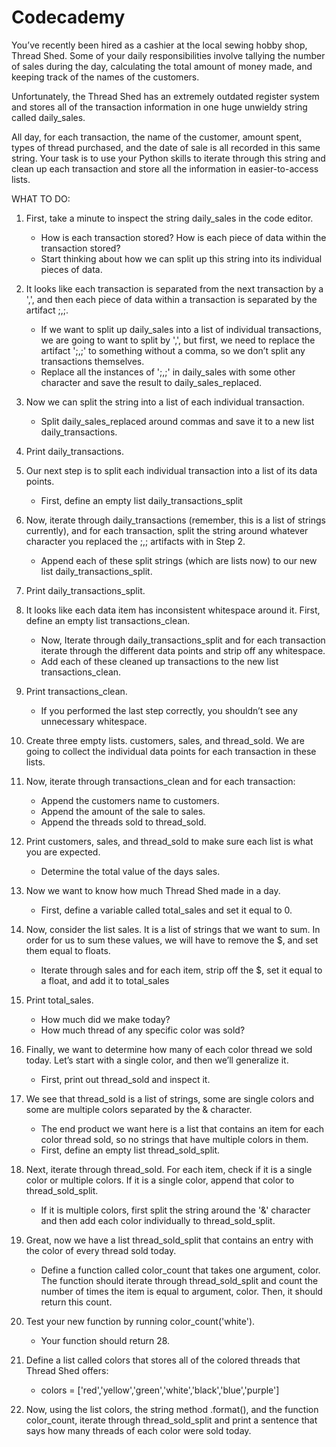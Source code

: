 # Codecademy

You’ve recently been hired as a cashier at the local sewing hobby shop, Thread Shed. Some of your daily responsibilities involve tallying the number of sales during the day, calculating the total amount of money made, and keeping track of the names of the customers.

Unfortunately, the Thread Shed has an extremely outdated register system and stores all of the transaction information in one huge unwieldy string called daily_sales.

All day, for each transaction, the name of the customer, amount spent, types of thread purchased, and the date of sale is all recorded in this same string. Your task is to use your Python skills to iterate through this string and clean up each transaction and store all the information in easier-to-access lists.



WHAT TO DO:

1) First, take a minute to inspect the string daily_sales in the code editor.
      - How is each transaction stored? How is each piece of data within the transaction stored?
      - Start thinking about how we can split up this string into its individual pieces of data.
    
    
2) It looks like each transaction is separated from the next transaction by a ',', and then each piece of data within a transaction is separated by the  artifact ;,;.
      - If we want to split up daily_sales into a list of individual transactions, we are going to want to split by ',', but first, we need to replace the artifact ';,;' to something without a comma, so we don’t split any transactions themselves.
      - Replace all the instances of ';,;' in daily_sales with some other character and save the result to daily_sales_replaced.


3) Now we can split the string into a list of each individual transaction.
      - Split daily_sales_replaced around commas and save it to a new list daily_transactions.
      
      
4) Print daily_transactions.


5) Our next step is to split each individual transaction into a list of its data points.
      - First, define an empty list daily_transactions_split


6. Now, iterate through daily_transactions (remember, this is a list of strings currently), and for each transaction, split the string around whatever character you replaced the ;,; artifacts with in Step 2.
      - Append each of these split strings (which are lists now) to our new list daily_transactions_split.


7. Print daily_transactions_split.


8. It looks like each data item has inconsistent whitespace around it. First, define an empty list transactions_clean.
      - Now, Iterate through daily_transactions_split and for each transaction iterate through the different data points and strip off any whitespace.
      - Add each of these cleaned up transactions to the new list transactions_clean.


9. Print transactions_clean.
      - If you performed the last step correctly, you shouldn’t see any unnecessary whitespace.


10. Create three empty lists. customers, sales, and thread_sold. We are going to collect the individual data points for each transaction in these lists.


11. Now, iterate through transactions_clean and for each transaction:
      - Append the customers name to customers.
      - Append the amount of the sale to sales.
      - Append the threads sold to thread_sold.
     
     
12. Print customers, sales, and thread_sold to make sure each list is what you are expected.
      - Determine the total value of the days sales.
     
     
13. Now we want to know how much Thread Shed made in a day.
      - First, define a variable called total_sales and set it equal to 0.


14. Now, consider the list sales. It is a list of strings that we want to sum. In order for us to sum these values, we will have to remove the $, and set them equal to floats.
      - Iterate through sales and for each item, strip off the $, set it equal to a float, and add it to total_sales


15. Print total_sales.
      - How much did we make today?
      - How much thread of any specific color was sold?
     
     
16. Finally, we want to determine how many of each color thread we sold today. Let’s start with a single color, and then we’ll generalize it.
      - First, print out thread_sold and inspect it.


17. We see that thread_sold is a list of strings, some are single colors and some are multiple colors separated by the & character.
      - The end product we want here is a list that contains an item for each color thread sold, so no strings that have multiple colors in them.
      - First, define an empty list thread_sold_split.


18. Next, iterate through thread_sold. For each item, check if it is a single color or multiple colors. If it is a single color, append that color to thread_sold_split.
      - If it is multiple colors, first split the string around the '&' character and then add each color individually to thread_sold_split.


19. Great, now we have a list thread_sold_split that contains an entry with the color of every thread sold today.
      - Define a function called color_count that takes one argument, color. The function should iterate through thread_sold_split and count the number of times the item is equal to argument, color. Then, it should return this count.


20. Test your new function by running color_count('white').
      - Your function should return 28.


21. Define a list called colors that stores all of the colored threads that Thread Shed offers:
      - colors = ['red','yellow','green','white','black','blue','purple']
     
     
22. Now, using the list colors, the string method .format(), and the function color_count, iterate through thread_sold_split and print a sentence that says how many threads of each color were sold today.
